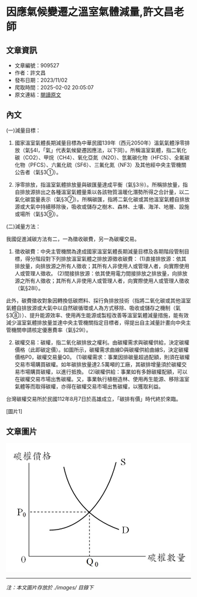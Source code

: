 # 因應氣候變遷之溫室氣體減量,許文昌老師

## 文章資訊
- 文章編號：909527
- 作者：許文昌
- 發布日期：2023/11/02
- 爬取時間：2025-02-02 20:05:07
- 原文連結：[閱讀原文](https://real-estate.get.com.tw/Columns/detail.aspx?no=909527)

## 內文
(一)減量目標：

1. 國家溫室氣體長期減量目標為中華民國139年（西元2050年）溫氣氣體淨零排放（氣§4I，「氣」代表氣候變遷因應法，以下同）。所稱溫室氣體，指二氧化碳（CO2）、甲烷（CH4）、氧化亞氮（N2O）、氫氟碳化物（HFCS）、全氟碳化物（PFCS）、六氟化硫（SF6）、三氟化氮（NF3）及其他經中央主管機關公告者（氣§3①）。

2. 淨零排放，指溫室氣體排放量與碳匯量達成平衡（氣§3⑩）。所稱排放量，指自排放源排出之各種溫室氣體量乘以各該物質溫暖化潛勢所得之合計量，以二氣化碳當量表示（氣§3⑦）。所稱碳匯，指將二氣化碳或其他溫室氣體自排放源或大氣中持續移除後，吸收或儲存之樹木、森林、土壤、海洋、地層、設施或場所（氣§3⑨）。

(二)減量方法：

我國促進減碳方法有二，一為徵收碳費，另一為碳權交易。

1. 徵收碳費：中央主管機關為達成國家溫室氣體長期減量目標及各期階段管制目標，得分階段對下列排放溫室氣體之排放源徵收碳費： (1)直接排放源：依其排放量，向排放源之所有人徵收；其所有人非使用人或管理人者，向實際使用人或管理人徵收。 (2)間接排放源：依其使用電力間接排放之排放量，向排放源之所有人徵收；其所有人非使用人或管理人者，向實際使用人或管理人徵收（氣§28I）。

此外，碳費徵收對象因轉換低碳燃料、採行負排放技術（指將二氧化碳或其他溫室氣體自排放源或大氣中以自然碳循環或人為方式移除、吸收或儲存之機制（氣§3⑧））、提升能源效率、使用再生能源或製程改善等溫室氣體減量措施，能有效減少溫室氣體排放量並達中央主管機關指定目標者，得提出自主減量計畫向中央主管機關申請核定優惠費率（氣§29I）。

2. 碳權交易：碳權，指二氧化碳排放之權利。由碳權需求與碳權供給，決定碳權價格（此即碳定價）。如圖所示，碳權需求曲線D與碳權供給曲線S，決定碳權價格P0，碳權交易量Q0。 (1)碳權需求：事業因排碳量超過配額，則須在碳權交易市場購買碳權。如年碳排放量達2.5萬噸的工廠，其碳排增量須於碳權交易市場購買碳權，以進行抵換。 (2)碳權供給：事業如有多餘碳權配額，可以在碳權交易市場出售碳權。又，事業執行植樹造林、使用再生能源、移除溫室氣體等而取得碳權，亦得在碳權交易市場出售碳權，以獲取利益。

台灣碳權交易所於民國112年8月7日於高雄成立，「碳排有價」時代終於來臨。

[圖片1]

## 文章圖片

![圖片1](./images/909527_8779de31.jpg)


---
*注：本文圖片存放於 ./images/ 目錄下*
